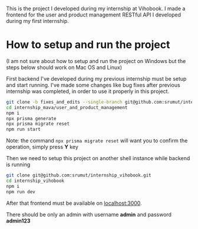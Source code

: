 This is the project I developed during my internship at Vihobook. I made a
frontend for the user and product management RESTful API I developed during my
first internship.

# How to setup and run the project

(I am not sure about how to setup and run the project on Windows but the steps
below should work on Mac OS and Linux)

First backend I've developed during my previous internship must be setup and
start running. I've made some changes like bug fixes after previous internship
was completed, in order to use it properly in this project.

```bash
git clone -b fixes_and_edits --single-branch git@github.com:srumut/internship_mava.git
cd internship_mava/user_and_product_management
npm i
npx prisma generate
npx prisma migrate reset
npm run start
```

Note: the command `npx prisma migrate reset` will want you to confirm the operation, simply press **Y** key

Then we need to setup this project on another shell instance while backend is running

```bash
git clone git@github.com:srumut/internship_vihobook.git
cd internship_vihobook
npm i
npm run dev
```

After that frontend must be available on [localhost:3000](localhost:3000).

There should be only an admin with username **admin** and password **admin123**
